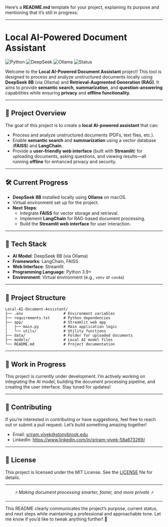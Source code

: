 Here’s a **README.md** template for your project, explaining its purpose and mentioning that it’s still in progress:

---

# Local AI-Powered Document Assistant

![Python](https://img.shields.io/badge/Python-3.9%2B-blue) ![DeepSeek](https://img.shields.io/badge/DeepSeek-8B-orange) ![Ollama](https://img.shields.io/badge/Ollama-Local%20AI-brightgreen) ![Status](https://img.shields.io/badge/Status-In%20Progress-yellow)

Welcome to the **Local AI-Powered Document Assistant** project! This tool is designed to process and analyze unstructured documents locally using **DeepSeek 8B** (via Ollama) and **Retrieval-Augmented Generation (RAG)**. It aims to provide **semantic search**, **summarization**, and **question-answering** capabilities while ensuring **privacy** and **offline functionality**.

---

## 🚀 **Project Overview**

The goal of this project is to create a **local AI-powered assistant** that can:
- Process and analyze unstructured documents (PDFs, text files, etc.).
- Enable **semantic search** and **summarization** using a vector database (**FAISS**) and **LangChain**.
- Provide a **user-friendly web interface** (built with **Streamlit**) for uploading documents, asking questions, and viewing results—all running **offline** for enhanced privacy and security.

---

## 🛠️ **Current Progress**

- **DeepSeek 8B** installed locally using **Ollama** on macOS.
- Virtual environment set up for the project.
- **Next Steps**:
  - Integrate **FAISS** for vector storage and retrieval.
  - Implement **LangChain** for RAG-based document processing.
  - Build the **Streamlit web interface** for user interaction.

---

## 🧩 **Tech Stack**

- **AI Model**: DeepSeek 8B (via Ollama)
- **Frameworks**: LangChain, FAISS
- **Web Interface**: Streamlit
- **Programming Language**: Python 3.9+
- **Environment**: Virtual environment (e.g., `venv` or `conda`)

---

## 📂 **Project Structure**

```
Local-AI-Document-Assistant/
├── .env                  # Environment variables
├── requirements.txt      # Python dependencies
├── app/                  # Streamlit web app
│   ├── main.py           # Main application logic
│   └── utils/            # Utility functions
├── data/                 # Folder for uploaded documents
├── models/               # Local AI model files
└── README.md             # Project documentation
```

---

## 🚧 **Work in Progress**

This project is currently under development. I’m actively working on integrating the AI model, building the document processing pipeline, and creating the user interface. Stay tuned for updates!

---

## 🤝 **Contributing**

If you’re interested in contributing or have suggestions, feel free to reach out or submit a pull request. Let’s build something amazing together!

- Email: sriram.vivek@stonybrook.edu
- LinkedIn: https://www.linkedin.com/in/sriram-vivek-58a673269/

---

## 📄 **License**

This project is licensed under the MIT License. See the [LICENSE](LICENSE) file for details.

---

<p align="center">
  <em>⚡ Making document processing smarter, faster, and more private ⚡</em>
</p>

---

This README clearly communicates the project’s purpose, current status, and next steps while maintaining a professional and approachable tone. Let me know if you’d like to tweak anything further! 🚀
